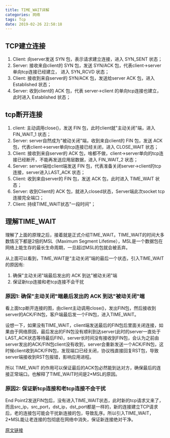 ```yaml
---
title: TIME_WAIT详解
categories: 网络
tags: Tcp
date: 2019-02-26 22:58:18
---
```



## TCP建立连接
1. Client: 向server发送 SYN 包，表示请求建立连接，进入 SYN_SENT 状态；
2. Server: 接收来自client的 SYN 包，发送 SYN/ACK 包，代表client->server单向tcp连接已经建立， 进入 SYN_RCVD 状态；
3. Client: 接收到来自server的 SYN/ACK 包，发送给server ACK 包，进入 Established 状态；
4. Server: 收到client的 ACK 包，代表 server->client 的单向tcp连接也建立，此时进入 Established 状态；

## tcp断开连接

1. client: 主动调用close()，发送 FIN 包，此时client就"主动关闭"端，进入 FIN_WAIT_1 状态；
2. Server: server自然成为"被动关闭"端，收到来自client的 FIN 包，发送 ACK 包，代表client->server单向tcp连接已经关闭，进入 CLOSE_WAIT 状态；
3. Client: 接收到来自server的 ACK 包，啥都不做，client->server单向的tcp连接已经断开，不能再发送应用层数据，进入 FIN_WAIT_2 状态；
4. Server: server端给client端发送 FIN 包，代表准备关闭server->client的tcp连接，server进入LAST_ACK 状态；
5. Client: 收到来自server的 FIN 包，发送 ACK 包，此时进入 TIME_WAIT 状态；
6. Server: 收到Client的 ACK 包，就进入closed状态，Server端此次socket tcp连接完全端口；
7. Client: 持续TIME_WAIT状态"一段时间"；

## 理解TIME_WAIT
理解了上面的原理之后，接着就是正式介绍TIME_WAIT。TIME_WAIT的时间大多数情况下都是2倍的MSL（Maximum Segment Lifetime），MSL是一个数据包在网络上能生存的最长生命周期，一旦超过MSL的包就会被丢弃。

从上面可以看到，TIME_WAIT是“主动关闭”端的最后一个状态，引入TIME_WAIT的原因有:

1. 确保"主动关闭"端最后发出的 ACK 到达"被动关闭"端
2. 保证新tcp连接和老tcp连接不会干扰

### 原因1: 确保"主动关闭"端最后发出的 ACK 到达"被动关闭"端
看上面tcp断开连接的图，由client主动调用close()，发出FIN包，然后接收到server的ACK/FIN包，客户端最后发一个FIN包，进入TIME_WAIT。

设想一下，如果没有TIME_WAIT，client端发送最后的FIN包后里面关闭连接，如果由于网络原因，最后发出的FIN包没有顺利到达server(此时的server一直处于LAST_ACK状态等待最后FIN)，server长时间没有接收到FIN包，会认为之前由server发出的ACK/FIN包client没有收到，server会重新发送一个ACK/FIN包，这时候client收到ACK/FIN包，发现端口已经关闭，协议栈直接回复RST包，导致server端接收到RST包报错，影响应用进程。

所以 TIME_WAIT 的作用可以保证最后的ACK包必然能到达对方，确保最后的连接正常端口。也解释了TIME_WAIT时间是2*MSL的原因。

### 原因2: 保证新tcp连接和老tcp连接不会干扰

End Point2发送FIN包后，没有进入TIME_WAIT状态，此时新的tcp请求又来了，而且src_ip，src_port，dst_ip，dst_port都是一样的，新的连接建立TCP请求后，老的连接包可能会干扰新连接的包，导致乱序。所以引入TIME_WAIT，2*MSL能让老连接的包彻底在网络中消失，保证新连接绝对干净。

[原文链接](http://www.firefoxbug.com/index.php/archives/2795/)


